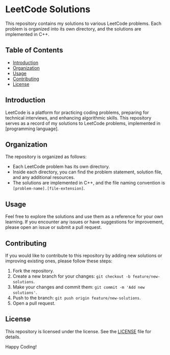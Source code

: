 # LeetCode Solutions

This repository contains my solutions to various LeetCode problems. Each problem is organized into its own directory, and the solutions are implemented in C++.

## Table of Contents

- [Introduction](#introduction)
- [Organization](#organization)
- [Usage](#usage)
- [Contributing](#contributing)
- [License](#license)

## Introduction

LeetCode is a platform for practicing coding problems, preparing for technical interviews, and enhancing algorithmic skills. This repository serves as a record of my solutions to LeetCode problems, implemented in [programming language].

## Organization

The repository is organized as follows:

- Each LeetCode problem has its own directory.
- Inside each directory, you can find the problem statement, solution file, and any additional resources.
- The solutions are implemented in C++, and the file naming convention is `[problem-name].[file-extension]`.

## Usage

Feel free to explore the solutions and use them as a reference for your own learning. If you encounter any issues or have suggestions for improvement, please open an issue or submit a pull request.

## Contributing

If you would like to contribute to this repository by adding new solutions or improving existing ones, please follow these steps:

1. Fork the repository.
2. Create a new branch for your changes: `git checkout -b feature/new-solutions`.
3. Make your changes and commit them: `git commit -m 'Add new solutions'`.
4. Push to the branch: `git push origin feature/new-solutions`.
5. Open a pull request.

## License

This repository is licensed under the license. See the [LICENSE](LICENSE) file for details.

Happy Coding!

